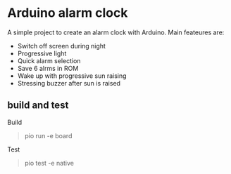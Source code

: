 # Arduino alarm clock

A simple project to create an alarm clock with Arduino.
Main feateures are:

- Switch off screen during night
- Progressive light
- Quick alarm selection
- Save 6 alrms in ROM
- Wake up with progressive sun raising
- Stressing buzzer after sun is raised

## build and test

Build

> pio run -e board

Test

> pio test -e native
